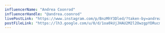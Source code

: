 ```yaml
---
influencerName: "Andrea Coonrod"
influencerHandle: "@andrea.coonrod"
livePostLink: "https://www.instagram.com/p/BnzMhY3Dled/?taken-by=andrea.coonrod"
postFileLink: "https://lh3.google.com/u/0/d/1oa0kUjJHAU2M2l2OwzgpYDRucmXVQkUa"
---
```

